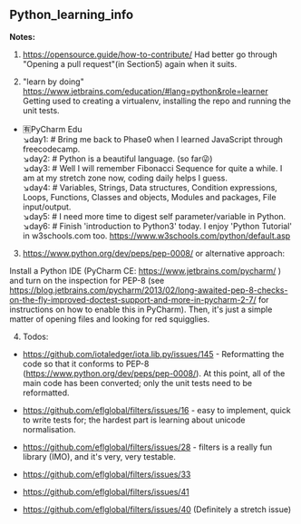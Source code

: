## Python_learning_info

**Notes:** 

1. https://opensource.guide/how-to-contribute/
Had better go through "Opening a pull request"(in Section5) again when it suits.


2. "learn by doing" 
https://www.jetbrains.com/education/#lang=python&role=learner
Getting used to creating a virtualenv, installing the repo and running the unit tests.
- :u6709:PyCharm Edu   
:arrow_lower_right:day1: # Bring me back to Phase0 when I learned JavaScript through freecodecamp.  
:arrow_lower_right:day2: # Python is a beautiful language. (so far:stuck_out_tongue_winking_eye:)   
:arrow_lower_right:day3: # Well I will remember Fibonacci Sequence for quite a while. I am at my stretch zone now, coding daily helps I guess.  
:arrow_lower_right:day4: # Variables, Strings, Data structures, Condition expressions, Loops, Functions, Classes and objects, Modules and packages, File input/output.     
:arrow_lower_right:day5: # I need more time to digest self parameter/variable in Python.    
:arrow_lower_right:day6: # Finish 'introduction to Python3' today. I enjoy 'Python Tutorial' in w3schools.com too.
https://www.w3schools.com/python/default.asp       

3. https://www.python.org/dev/peps/pep-0008/ or alternative approach:

Install a Python IDE (PyCharm CE:  https://www.jetbrains.com/pycharm/ ) and turn on the inspection for PEP-8 (see https://blog.jetbrains.com/pycharm/2013/02/long-awaited-pep-8-checks-on-the-fly-improved-doctest-support-and-more-in-pycharm-2-7/ for instructions on how to enable this in PyCharm).  Then, it's just a simple matter of opening files and looking for red squigglies.

4. Todos:

- https://github.com/iotaledger/iota.lib.py/issues/145 - Reformatting the code so that it conforms to PEP-8 (https://www.python.org/dev/peps/pep-0008/).  At this point, all of the main code has been converted; only the unit tests need to be reformatted.  

- https://github.com/eflglobal/filters/issues/16 - easy to implement, quick to write tests for; the hardest part is learning about unicode normalisation.

- https://github.com/eflglobal/filters/issues/28 - filters is a really fun library (IMO), and it's very, very testable.

- https://github.com/eflglobal/filters/issues/33

- https://github.com/eflglobal/filters/issues/41

- https://github.com/eflglobal/filters/issues/40 (Definitely a stretch issue)
